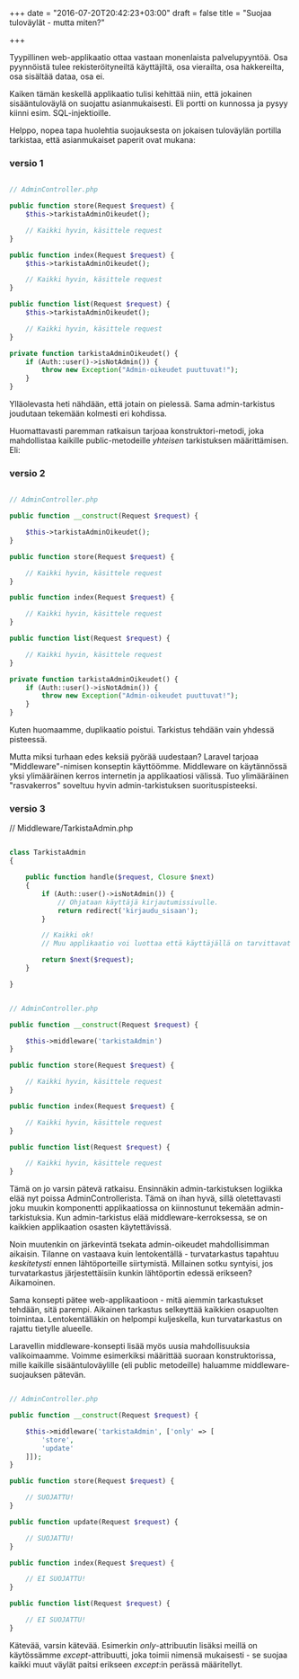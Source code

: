 +++
date = "2016-07-20T20:42:23+03:00"
draft = false
title = "Suojaa tuloväylät - mutta miten?"

+++

Tyypillinen web-applikaatio ottaa vastaan monenlaista palvelupyyntöä. Osa pyynnöistä tulee rekisteröityneiltä käyttäjiltä, osa vierailta, osa hakkereilta, osa sisältää dataa, osa ei.

Kaiken tämän keskellä applikaatio tulisi kehittää niin, että jokainen sisääntuloväylä on suojattu asianmukaisesti. Eli portti on kunnossa ja pysyy kiinni esim. SQL-injektioille.

Helppo, nopea tapa huolehtia suojauksesta on jokaisen tuloväylän portilla tarkistaa, että asianmukaiset paperit ovat mukana:

### versio 1

```php

// AdminController.php

public function store(Request $request) {
	$this->tarkistaAdminOikeudet();

	// Kaikki hyvin, käsittele request
}

public function index(Request $request) {
	$this->tarkistaAdminOikeudet();

	// Kaikki hyvin, käsittele request
}

public function list(Request $request) {
	$this->tarkistaAdminOikeudet();

	// Kaikki hyvin, käsittele request
}

private function tarkistaAdminOikeudet() {
	if (Auth::user()->isNotAdmin()) {
		throw new Exception("Admin-oikeudet puuttuvat!");
	}
}

```

Ylläolevasta heti nähdään, että jotain on pielessä. Sama admin-tarkistus joudutaan tekemään kolmesti eri kohdissa.

Huomattavasti paremman ratkaisun tarjoaa konstruktori-metodi, joka mahdollistaa kaikille public-metodeille *yhteisen* tarkistuksen määrittämisen. Eli:

### versio 2

```php

// AdminController.php

public function __construct(Request $request) {

	$this->tarkistaAdminOikeudet();
}

public function store(Request $request) {

	// Kaikki hyvin, käsittele request
}

public function index(Request $request) {

	// Kaikki hyvin, käsittele request
}

public function list(Request $request) {

	// Kaikki hyvin, käsittele request
}

private function tarkistaAdminOikeudet() {
	if (Auth::user()->isNotAdmin()) {
		throw new Exception("Admin-oikeudet puuttuvat!");
	}
}

```

Kuten huomaamme, duplikaatio poistui. Tarkistus tehdään vain yhdessä pisteessä.

Mutta miksi turhaan edes keksiä pyörää uudestaan? Laravel tarjoaa "Middleware"-nimisen konseptin käyttöömme. Middleware on käytännössä yksi ylimääräinen kerros internetin ja applikaatiosi välissä. Tuo ylimääräinen "rasvakerros" soveltuu hyvin admin-tarkistuksen suorituspisteeksi.

### versio 3

// Middleware/TarkistaAdmin.php

```php

class TarkistaAdmin
{

    public function handle($request, Closure $next)
    {
        if (Auth::user()->isNotAdmin()) {
        	// Ohjataan käyttäjä kirjautumissivulle.
            return redirect('kirjaudu_sisaan');
        }

        // Kaikki ok!
        // Muu applikaatio voi luottaa että käyttäjällä on tarvittavat oikeudet!

        return $next($request);
    }

}

```

```php

// AdminController.php

public function __construct(Request $request) {

	$this->middleware('tarkistaAdmin')
}

public function store(Request $request) {

	// Kaikki hyvin, käsittele request
}

public function index(Request $request) {

	// Kaikki hyvin, käsittele request
}

public function list(Request $request) {

	// Kaikki hyvin, käsittele request
}

```

Tämä on jo varsin pätevä ratkaisu. Ensinnäkin admin-tarkistuksen logiikka elää nyt poissa AdminControllerista. Tämä on ihan hyvä, sillä oletettavasti joku muukin komponentti applikaatiossa on kiinnostunut tekemään admin-tarkistuksia. Kun admin-tarkistus elää middleware-kerroksessa, se on kaikkien applikaation osasten käytettävissä.

Noin muutenkin on järkevintä tsekata admin-oikeudet mahdollisimman aikaisin. Tilanne on vastaava kuin lentokentällä - turvatarkastus tapahtuu *keskitetysti* ennen lähtöporteille siirtymistä. Millainen sotku syntyisi, jos turvatarkastus järjestettäisiin kunkin lähtöportin edessä erikseen? Aikamoinen. 

Sama konsepti pätee web-applikaatioon - mitä aiemmin tarkastukset tehdään, sitä parempi. Aikainen tarkastus selkeyttää kaikkien osapuolten toimintaa. Lentokentälläkin on helpompi kuljeskella, kun turvatarkastus on rajattu tietylle alueelle.

Laravellin middleware-konsepti lisää myös uusia mahdollisuuksia valikoimaamme. Voimme esimerkiksi määrittää suoraan konstruktorissa, mille kaikille sisääntuloväylille (eli public metodeille) haluamme middleware-suojauksen pätevän.

```php

// AdminController.php

public function __construct(Request $request) {

	$this->middleware('tarkistaAdmin', ['only' => [
		'store',
		'update'
	]]);
}

public function store(Request $request) {

	// SUOJATTU!
}

public function update(Request $request) {

	// SUOJATTU!
}

public function index(Request $request) {

	// EI SUOJATTU!
}

public function list(Request $request) {

	// EI SUOJATTU!
}

```

Kätevää, varsin kätevää. Esimerkin *only*-attribuutin lisäksi meillä on käytössämme *except*-attribuutti, joka
toimii nimensä mukaisesti - se suojaa kaikki muut väylät paitsi erikseen *except*:in perässä määritellyt.